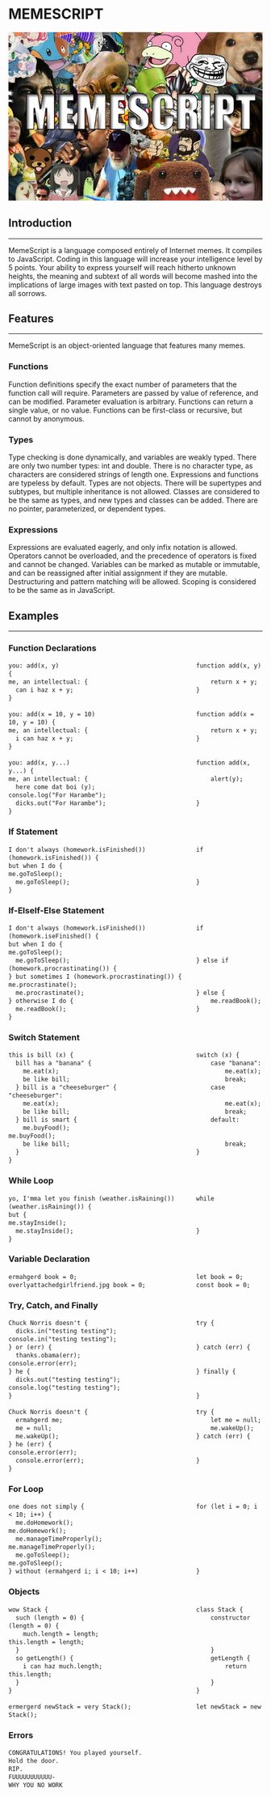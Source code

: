 # MEMESCRIPT

<img src="memescript.jpg/">

## Introduction
---
MemeScript is a language composed entirely of Internet memes. It compiles to JavaScript. Coding in this language will increase your intelligence level by 5 points. Your ability to express yourself will reach hitherto unknown heights, the meaning and subtext of all words will become mashed into the implications of large images with text pasted on top. This language destroys all sorrows.

## Features
---
MemeScript is an object-oriented language that features many memes.

### Functions
Function definitions specify the exact number of parameters that the function call will require. Parameters are passed by value of reference, and can be modified. Parameter evaluation is arbitrary. Functions can return a single value, or no value. Functions can be first-class or recursive, but cannot by anonymous.

### Types
Type checking is done dynamically, and variables are weakly typed. There are only two number types: int and double. There is no character type, as characters are considered strings of length one. Expressions and functions are typeless by default. Types are not objects. There will be supertypes and subtypes, but multiple inheritance is not allowed. Classes are considered to be the same as types, and new types and classes can be added. There are no pointer, parameterized, or dependent types.

### Expressions
Expressions are evaluated eagerly, and only infix notation is allowed. Operators cannot be overloaded, and the precedence of operators is fixed and cannot be changed. Variables can be marked as mutable or immutable, and can be reassigned after initial assignment if they are mutable. Destructuring and pattern matching will be allowed. Scoping is considered to be the same as in JavaScript.

## Examples
---

### Function Declarations
```
you: add(x, y)                                      function add(x, y) {
me, an intellectual: {                                  return x + y;
  can i haz x + y;                                  }
}
        
you: add(x = 10, y = 10)                            function add(x = 10, y = 10) {
me, an intellectual: {                                  return x + y;
  i can haz x + y;                                  }
}
        
you: add(x, y...)                                   function add(x, y...) {                         
me, an intellectual: {                                  alert(y);
  here come dat boi (y);                                console.log("For Harambe");
  dicks.out("For Harambe");                         }
}
```

### If Statement
```
I don't always (homework.isFinished())              if (homework.isFinished()) {
but when I do {                                         me.goToSleep();
  me.goToSleep();                                   }
}
```

### If-ElseIf-Else Statement
```
I don't always (homework.isFinished())              if (homework.iseFinished() {
but when I do {                                         me.goToSleep();
  me.goToSleep();                                   } else if (homework.procrastinating()) {
} but sometimes I (homework.procrastinating()) {        me.procrastinate();
  me.procrastinate();                               } else {
} otherwise I do {                                      me.readBook(); 
  me.readBook();                                    }
}
```

### Switch Statement
```
this is bill (x) {                                  switch (x) {
  bill has a "banana" {                                 case "banana":
    me.eat(x);                                              me.eat(x);
    be like bill;                                           break;
  } bill is a "cheeseburger" {                          case "cheeseburger":
    me.eat(x);                                              me.eat(x);
    be like bill;                                           break;
  } bill is smart {                                     default:
    me.buyFood();                                           me.buyFood();
    be like bill;                                           break;
  }                                                 }
}
```

### While Loop
```
yo, I'mma let you finish (weather.isRaining())      while (weather.isRaining()) {
but {                                                   me.stayInside();
  me.stayInside();                                  }
}
```

### Variable Declaration
```
ermahgerd book = 0;                                 let book = 0;
overlyattachedgirlfriend.jpg book = 0;              const book = 0;
```

### Try, Catch, and Finally
```
Chuck Norris doesn't {                              try {
  dicks.in("testing testing");                          console.in("testing testing");
} or (err) {                                        } catch (err) {
  thanks.obama(err);                                    console.error(err);
} he {                                              } finally {
  dicks.out("testing testing");                         console.log("testing testing");
}                                                   }

Chuck Norris doesn't {                              try {
  ermahgerd me;                                         let me = null;
  me = null;                                            me.wakeUp();  
  me.wakeUp();                                      } catch (err) {
} he (err) {                                            console.error(err);
  console.error(err);                               }
}
```

### For Loop
```
one does not simply {                               for (let i = 0; i < 10; i++) {
  me.doHomework();                                      me.doHomework();
  me.manageTimeProperly();                              me.manageTimeProperly();
  me.goToSleep();                                       me.goToSleep();
} without (ermahgerd i; i < 10; i++)                }
```

### Objects
```
wow Stack {                                         class Stack {                  
  such (length = 0) {                                   constructor (length = 0) {
    much.length = length;                                   this.length = length;
  }                                                     }
  so getLength() {                                      getLength { 
    i can haz much.length;                                  return this.length;
  }                                                     }
}                                                   }

ermergerd newStack = very Stack();                  let newStack = new Stack();
```

### Errors
```
CONGRATULATIONS! You played yourself.
Hold the door.
RIP.
FUUUUUUUUUUU-
WHY YOU NO WORK
```
